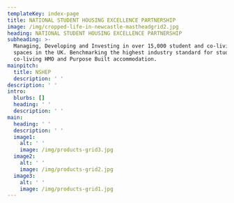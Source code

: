 ```yaml
---
templateKey: index-page
title: NATIONAL STUDENT HOUSING EXCELLENCE PARTNERSHIP
image: /img/cropped-life-in-newcastle-mastheadgrid2.jpg
heading: NATIONAL STUDENT HOUSING EXCELLENCE PARTNERSHIP
subheading: >-
  Managing, Developing and Investing in over 15,000 student and co-living bed
  spaces in the UK. Benchmarking the highest industry standard for student and
  co-living HMO and Purpose Built accommodation.
mainpitch:
  title: NSHEP
  description: ' '
description: ' '
intro:
  blurbs: []
  heading: ' '
  description: ' '
main:
  heading: ' '
  description: ' '
  image1:
    alt: ' '
    image: /img/products-grid3.jpg
  image2:
    alt: ' '
    image: /img/products-grid2.jpg
  image3:
    alt: ' '
    image: /img/products-grid1.jpg
---
```


